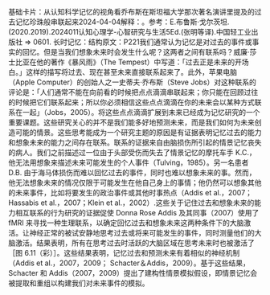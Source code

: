 

基础卡片：从认知科学记忆的视角看乔布斯在斯坦福大学那次著名演讲里提及的过去记忆珍珠般串联起来2024-04-04解释：。参考：E.布鲁斯·戈尔茨坦.(2020.2019).2024011认知心理学-心智研究与生活5Ed.(张明等译).中国轻工业出版社 => 0601. 长时记忆：结构原文：P221我们通常认为记忆是对过去的事件或事实的回忆。但是当我们想象未来时会发生什么呢？这两者之间有联系吗？威廉·莎士比亚在他的著作《暴风雨》（The Tempest）中写道：「过去正是未来的开场白。」这样的描写将过去、现在甚至未来直接联系起来了。此外，苹果电脑（Apple Computer）的创始人之一史蒂夫·乔布斯（Steve Jobs）对这种联系的评论是：「人们通常不能在向前看的时候把点点滴滴串联起来；你只能在回顾过往的时候把它们联系起来；所以你必须相信这些点点滴滴在你的未来会以某种方式联系在一起」（Jobs，2005）。将这些点点滴滴扩展到未来已经成为记忆研究的一个重要课题。这些研究关心的并不是我们能多好地预测未来，而是我们如何为未来创造可能的情景。这些思考能成为一个研究主题的原因是有证据表明记忆过去的能力和想象未来的能力之间存在联系。联系的证据来自由脑损伤所引起的情景记忆丧失的病人。我们之前描述过一位由于头部受伤而失去了情景记忆的摩托车手 K.C.，他无法用想象来描述未来可能发生的个人事件（Tulving，1985）。另一名患者 D.B. 由于海马体损伤而难以回忆过去的事件，同时也难以想象未来的事。然而，他无法想象未来的情况仅限于可能发生在他自己身上的事情；他仍然可以想象其他的未来事件，比如将要发生的政治事件或其他时事热点（Addis et al.，2007；Hassabis et al.，2007；Klein et al.，2002）.这些关于记住过去和想象未来的能力相互联系的行为研究的证据促使 Donna Rose Addis 及其同事（2007）使用了 fMRI 来寻找一种生理联系，以确定回忆过去和想象未来这两种条件下的大脑激活。让神经正常的被试安静地思考过去或将来可能发生的事件，同时测量他们的大脑激活。结果表明，所有在思考过去时活跃的大脑区域在思考未来时也被激活了［图 6.11（彩）］。这些结果表明，记忆过去和预测未来有着相似的神经机制（Addis et al.，2007，2009； Schacter＆Addis，2009）。基于这些结果，Schacter 和 Addis（2007，2009）提出了建构性情景模拟假设，即情景记忆会被提取和重组以构建我们对未来事件的模拟。
